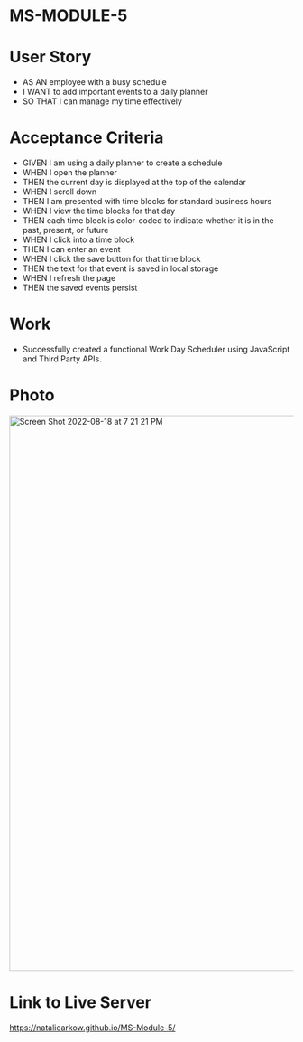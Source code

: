 # MS-MODULE-5

# User Story

- AS AN employee with a busy schedule
- I WANT to add important events to a daily planner
- SO THAT I can manage my time effectively

# Acceptance Criteria

- GIVEN I am using a daily planner to create a schedule
- WHEN I open the planner
- THEN the current day is displayed at the top of the calendar
- WHEN I scroll down
- THEN I am presented with time blocks for standard business hours
- WHEN I view the time blocks for that day
- THEN each time block is color-coded to indicate whether it is in the past, present, or future
- WHEN I click into a time block
- THEN I can enter an event
- WHEN I click the save button for that time block
- THEN the text for that event is saved in local storage
- WHEN I refresh the page
- THEN the saved events persist

# Work
- Successfully created a functional Work Day Scheduler using JavaScript and Third Party APIs.


# Photo

<img width="983" alt="Screen Shot 2022-08-18 at 7 21 21 PM" src="https://user-images.githubusercontent.com/109115351/185513854-afa397e1-d633-4403-b585-ecec6f4e736e.png">

# Link to Live Server
https://nataliearkow.github.io/MS-Module-5/
